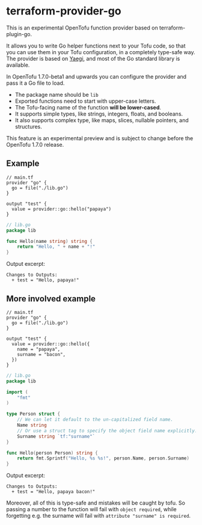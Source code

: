 # terraform-provider-go

This is an experimental OpenTofu function provider based on terraform-plugin-go.

It allows you to write Go helper functions next to your Tofu code, so that you can use them in your Tofu configuration, in a completely type-safe way. The provider is based on [Yaegi](https://github.com/traefik/yaegi), and most of the Go standard library is available.

In OpenTofu 1.7.0-beta1 and upwards you can configure the provider and pass it a Go file to load.
- The package name should be `lib`
- Exported functions need to start with upper-case letters.
- The Tofu-facing name of the function **will be lower-cased**.
- It supports simple types, like strings, integers, floats, and booleans.
- It also supports complex type, like maps, slices, nullable pointers, and structures.

This feature is an experimental preview and is subject to change before the OpenTofu 1.7.0 release.

## Example

```hcl
// main.tf
provider "go" {
  go = file("./lib.go")
}

output "test" {
  value = provider::go::hello("papaya")
}
```
```go
// lib.go
package lib

func Hello(name string) string {
	return "Hello, " + name + "!"
}
```
Output excerpt:
```
Changes to Outputs:
  + test = "Hello, papaya!"
```

## More involved example

```hcl
// main.tf
provider "go" {
  go = file("./lib.go")
}

output "test" {
  value = provider::go::hello({
    name = "papaya",
    surname = "bacon",
  })
}
```
```go
// lib.go
package lib

import (
	"fmt"
)

type Person struct {
	// We can let it default to the un-capitalized field name.
	Name string
	// Or use a struct tag to specify the object field name explicitly.
	Surname string `tf:"surname"`
}

func Hello(person Person) string {
	return fmt.Sprintf("Hello, %s %s!", person.Name, person.Surname)
}
```
Output excerpt:
```
Changes to Outputs:
  + test = "Hello, papaya bacon!"
```

Moreover, all of this is type-safe and mistakes will be caught by tofu. So passing a number to the function will fail with `object required`, while forgetting e.g. the surname will fail with `attribute "surname" is required`.

